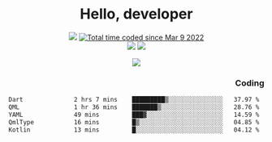 # <div align='center' >Hello, developer</div>

<div align='center'>
  <a ><img src="https://img.shields.io/badge/dynamic/json?url=https%3A%2F%2Fapi.swo.moe%2Fstats%2Fgithub%2FFree-Aaron-Li&query=count&color=181717&label=GitHub&labelColor=282c34&logo=github&suffix=+follows&cacheSeconds=3600"></a>
  <a href="https://wakatime.com/@fe40087f-8eae-48dc-9950-ad0633db1591"><img src="https://wakatime.com/badge/user/fe40087f-8eae-48dc-9950-ad0633db1591.svg" alt="Total time coded since Mar 9 2022" /></a>
</div>
<div align='center'>
  <a><img src="https://img.shields.io/badge/Rookie-blue?style=plastic&logo=c&logoColor=blue&labelColor=F5B7DB"></a>
  <a><img src="https://img.shields.io/badge/Rookie-blue?style=plastic&logo=c%2B%2B&logoColor=blue&labelColor=F5B7DB"></a> 
</div>

<p align="center">
  <img src="https://readme-typing-svg.demolab.com/?lines=你好!+开发者;Hello!+ developer&font=Fira%20Code&center=true&width=380&height=50&duration=4000&pause=1000">
</p>


<div align='right'>
  <h3>Coding</h3>
</div>

<!--START_SECTION:waka-->

```txt
Dart              2 hrs 7 mins    █████████▒░░░░░░░░░░░░░░░   37.97 %
QML               1 hr 36 mins    ███████▒░░░░░░░░░░░░░░░░░   28.76 %
YAML              49 mins         ███▓░░░░░░░░░░░░░░░░░░░░░   14.59 %
QmlType           16 mins         █▒░░░░░░░░░░░░░░░░░░░░░░░   04.85 %
Kotlin            13 mins         █░░░░░░░░░░░░░░░░░░░░░░░░   04.12 %
```

<!--END_SECTION:waka-->




